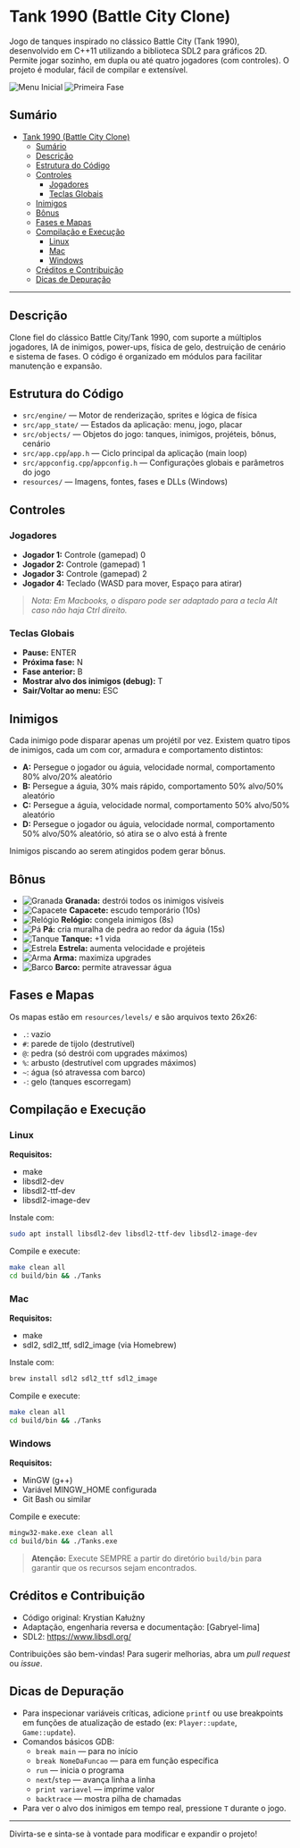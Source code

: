 # Tank 1990 (Battle City Clone)

Jogo de tanques inspirado no clássico Battle City (Tank 1990), desenvolvido em C++11 utilizando a biblioteca SDL2 para gráficos 2D. Permite jogar sozinho, em dupla ou até quatro jogadores (com controles). O projeto é modular, fácil de compilar e extensível.

![Menu Inicial](resources/img/start.png)
![Primeira Fase](resources/img/stage_1.png)

## Sumário
- [Tank 1990 (Battle City Clone)](#tank-1990-battle-city-clone)
  - [Sumário](#sumário)
  - [Descrição](#descrição)
  - [Estrutura do Código](#estrutura-do-código)
  - [Controles](#controles)
    - [Jogadores](#jogadores)
    - [Teclas Globais](#teclas-globais)
  - [Inimigos](#inimigos)
  - [Bônus](#bônus)
  - [Fases e Mapas](#fases-e-mapas)
  - [Compilação e Execução](#compilação-e-execução)
    - [Linux](#linux)
    - [Mac](#mac)
    - [Windows](#windows)
  - [Créditos e Contribuição](#créditos-e-contribuição)
  - [Dicas de Depuração](#dicas-de-depuração)

---

## Descrição

Clone fiel do clássico Battle City/Tank 1990, com suporte a múltiplos jogadores, IA de inimigos, power-ups, física de gelo, destruição de cenário e sistema de fases. O código é organizado em módulos para facilitar manutenção e expansão.

## Estrutura do Código

- `src/engine/` — Motor de renderização, sprites e lógica de física
- `src/app_state/` — Estados da aplicação: menu, jogo, placar
- `src/objects/` — Objetos do jogo: tanques, inimigos, projéteis, bônus, cenário
- `src/app.cpp`/`app.h` — Ciclo principal da aplicação (main loop)
- `src/appconfig.cpp`/`appconfig.h` — Configurações globais e parâmetros do jogo
- `resources/` — Imagens, fontes, fases e DLLs (Windows)

## Controles

### Jogadores
- **Jogador 1:** Controle (gamepad) 0
- **Jogador 2:** Controle (gamepad) 1
- **Jogador 3:** Controle (gamepad) 2
- **Jogador 4:** Teclado (WASD para mover, Espaço para atirar)

> *Nota: Em Macbooks, o disparo pode ser adaptado para a tecla Alt caso não haja Ctrl direito.*

### Teclas Globais
- **Pause:** ENTER
- **Próxima fase:** N
- **Fase anterior:** B
- **Mostrar alvo dos inimigos (debug):** T
- **Sair/Voltar ao menu:** ESC

## Inimigos

Cada inimigo pode disparar apenas um projétil por vez. Existem quatro tipos de inimigos, cada um com cor, armadura e comportamento distintos:

- **A:** Persegue o jogador ou águia, velocidade normal, comportamento 80% alvo/20% aleatório
- **B:** Persegue a águia, 30% mais rápido, comportamento 50% alvo/50% aleatório
- **C:** Persegue a águia, velocidade normal, comportamento 50% alvo/50% aleatório
- **D:** Persegue o jogador ou águia, velocidade normal, comportamento 50% alvo/50% aleatório, só atira se o alvo está à frente

Inimigos piscando ao serem atingidos podem gerar bônus.

## Bônus

- ![Granada](resources/img/bonus_grenade.png) **Granada:** destrói todos os inimigos visíveis
- ![Capacete](resources/img/bonus_helmet.png) **Capacete:** escudo temporário (10s)
- ![Relógio](resources/img/bonus_clock.png) **Relógio:** congela inimigos (8s)
- ![Pá](resources/img/bonus_shovel.png) **Pá:** cria muralha de pedra ao redor da águia (15s)
- ![Tanque](resources/img/bonus_tank.png) **Tanque:** +1 vida
- ![Estrela](resources/img/bonus_star.png) **Estrela:** aumenta velocidade e projéteis
- ![Arma](resources/img/bonus_gun.png) **Arma:** maximiza upgrades
- ![Barco](resources/img/bonus_boat.png) **Barco:** permite atravessar água

## Fases e Mapas

Os mapas estão em `resources/levels/` e são arquivos texto 26x26:
- `.`: vazio
- `#`: parede de tijolo (destrutível)
- `@`: pedra (só destrói com upgrades máximos)
- `%`: arbusto (destrutível com upgrades máximos)
- `~`: água (só atravessa com barco)
- `-`: gelo (tanques escorregam)

## Compilação e Execução

### Linux
**Requisitos:**
- make
- libsdl2-dev
- libsdl2-ttf-dev
- libsdl2-image-dev

Instale com:
```sh
sudo apt install libsdl2-dev libsdl2-ttf-dev libsdl2-image-dev
```
Compile e execute:
```sh
make clean all
cd build/bin && ./Tanks
```

### Mac
**Requisitos:**
- make
- sdl2, sdl2_ttf, sdl2_image (via Homebrew)

Instale com:
```sh
brew install sdl2 sdl2_ttf sdl2_image
```
Compile e execute:
```sh
make clean all
cd build/bin && ./Tanks
```

### Windows
**Requisitos:**
- MinGW (g++)
- Variável MINGW_HOME configurada
- Git Bash ou similar

Compile e execute:
```sh
mingw32-make.exe clean all
cd build/bin && ./Tanks.exe
```

> **Atenção:** Execute SEMPRE a partir do diretório `build/bin` para garantir que os recursos sejam encontrados.

## Créditos e Contribuição

- Código original: Krystian Kałużny
- Adaptação, engenharia reversa e documentação: [Gabryel-lima]
- SDL2: https://www.libsdl.org/

Contribuições são bem-vindas! Para sugerir melhorias, abra um *pull request* ou *issue*.

## Dicas de Depuração

- Para inspecionar variáveis críticas, adicione `printf` ou use breakpoints em funções de atualização de estado (ex: `Player::update`, `Game::update`).
- Comandos básicos GDB:
  - `break main` — para no início
  - `break NomeDaFuncao` — para em função específica
  - `run` — inicia o programa
  - `next`/`step` — avança linha a linha
  - `print variavel` — imprime valor
  - `backtrace` — mostra pilha de chamadas
- Para ver o alvo dos inimigos em tempo real, pressione `T` durante o jogo.

---

Divirta-se e sinta-se à vontade para modificar e expandir o projeto!
